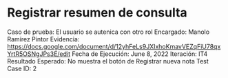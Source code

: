 # Registrar resumen de consulta

Caso de prueba: El usuario se autenica con otro rol
Encargado: Manolo Ramírez Pintor
Evidencia: https://docs.google.com/document/d/12yhFeLs9JXIxhoKmavVEZqFiU78qxYrtR5OSNgJPs3E/edit
Fecha de Ejecución: June 8, 2022
Iteración: IT4
Resultado Esperado: No muestra el botón de Registrar nueva nota
Test Case ID: 2